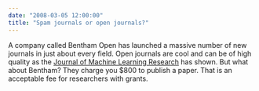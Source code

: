 ```yaml
---
date: "2008-03-05 12:00:00"
title: "Spam journals or open journals?"
---
```




A company called Bentham Open has launched a massive number of new journals in just about every field. Open journals are cool and can be of high quality as the [Journal of Machine Learning Research](http://jmlr.csail.mit.edu/) has shown. But what about Bentham?
They charge you $800 to publish a paper. That is an acceptable fee for researchers with grants.

